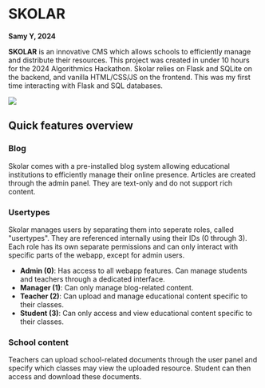 # SKOLAR
**Samy Y, 2024**

**SKOLAR** is an innovative CMS which allows schools to efficiently manage and distribute their resources. This project was created in under 10 hours for the 2024 Algorithmics Hackathon. Skolar relies on Flask and SQLite on the backend, and vanilla HTML/CSS/JS on the frontend. This was my first time interacting with Flask and SQL databases.

![](https://media4.giphy.com/media/v1.Y2lkPTc5MGI3NjExdGU4ZHc1ajBwZzdud3pmNGIwazFpanpleG50bzZ4Y2t0bnI5dWoxeCZlcD12MV9pbnRlcm5hbF9naWZfYnlfaWQmY3Q9Zw/3KPMtFHoACj4dBaE0H/giphy.gif)

## Quick features overview

### Blog
Skolar comes with a pre-installed blog system allowing educational institutions to efficiently manage their online presence. Articles are created through the admin panel. They are text-only and do not support rich content.

### Usertypes
Skolar manages users by separating them into seperate roles, called "usertypes". They are referenced internally using their IDs (0 through 3). Each role has its own separate permissions and can only interact with specific parts of the webapp, except for admin users.
- **Admin (0)**: Has access to all webapp features. Can manage students and teachers through a dedicated interface.
- **Manager (1)**: Can only manage blog-related content.
- **Teacher (2)**: Can upload and manage educational content specific to their classes.
- **Student (3)**: Can only access and view educational content specific to their classes.

### School content
Teachers can upload school-related documents through the user panel and specify which classes may view the uploaded resource. Student can then access and download these documents. 
